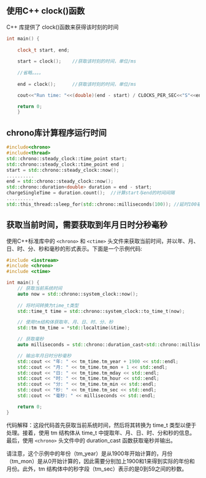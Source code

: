 ## 使用C++ clock()函数

C++ 库提供了 clock()函数来获得该时刻的时间

```cpp
int main() {
    
    clock_t start, end;
  
    start = clock();    //获取该时刻的时间，单位/ms
  
    //省略。。。。
  
    end = clock();      //获取该时刻的时间，单位/ms

    cout<<"Run time: "<<(double)(end - start) / CLOCKS_PER_SEC<<"S"<<endl;  //使用 end 后获得的时间减去 start 开始时获得的时间 / CLOCKS_PER_SEC

    return 0;
    }
```

## chrono库计算程序运行时间

```cpp
#include<chrono>
#include<thread>
std::chrono::steady_clock::time_point start;
std::chrono::steady_clock::time_point end ;
start = std::chrono::steady_clock::now();
..........
end = std::chrono::steady_clock::now();
std::chrono::duration<double> duration = end - start;
chargeSingleTime = duration.count();  //计算start与end的时间间隔
..........
std::this_thread::sleep_for(std::chrono::milliseconds(100)); //延时100毫秒
```

## 获取当前时间，需要获取到年月日时分秒毫秒

使用C++标准库中的 `<chrono>` 和 `<ctime>` 头文件来获取当前时间，并以年、月、日、时、分、秒和毫秒的形式表示。下面是一个示例代码:

```cpp
#include <iostream>
#include <chrono>
#include <ctime>

int main() {
    // 获取当前系统时间
    auto now = std::chrono::system_clock::now();
    
    // 将时间转换为time_t类型
    std::time_t time = std::chrono::system_clock::to_time_t(now);

    // 使用tm结构体获取年、月、日、时、分、秒
    std::tm tm_time = *std::localtime(&time);

    // 获取毫秒
    auto milliseconds = std::chrono::duration_cast<std::chrono::milliseconds>(now.time_since_epoch()).count() % 1000;

    // 输出年月日时分秒毫秒
    std::cout << "年: " << tm_time.tm_year + 1900 << std::endl;
    std::cout << "月: " << tm_time.tm_mon + 1 << std::endl;
    std::cout << "日: " << tm_time.tm_mday << std::endl;
    std::cout << "时: " << tm_time.tm_hour << std::endl;
    std::cout << "分: " << tm_time.tm_min << std::endl;
    std::cout << "秒: " << tm_time.tm_sec << std::endl;
    std::cout << "毫秒: " << milliseconds << std::endl;

    return 0;
}
```

代码解释：这段代码首先获取当前系统时间，然后将其转换为 time_t 类型以便于处理。接着，使用 tm 结构体从 time_t 中提取年、月、日、时、分和秒的信息。最后，使用 `<chrono>` 头文件中的 duration_cast 函数获取毫秒并输出。

请注意，这个示例中的年份（tm_year）是从1900年开始计算的，月份（tm_mon）是从0开始计算的，因此需要分别加上1900和1来得到实际的年份和月份。此外，tm 结构体中的秒字段（tm_sec）表示的是0到59之间的秒数。

